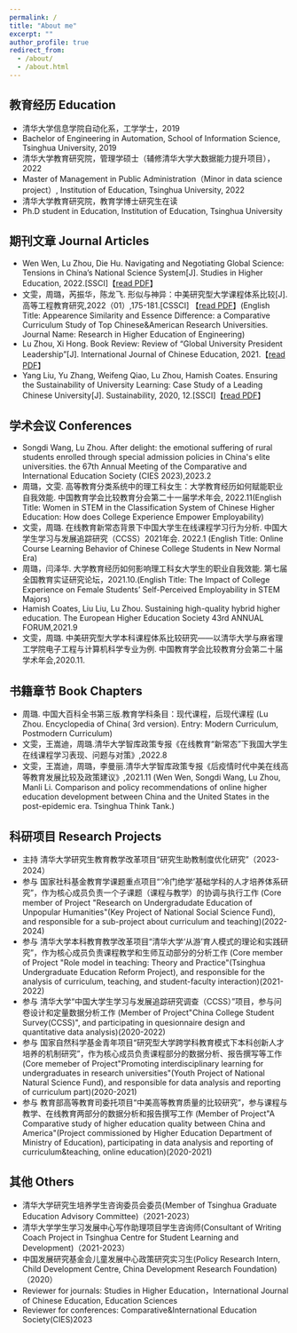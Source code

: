 ```yaml
---
permalink: /
title: "About me"
excerpt: ""
author_profile: true
redirect_from: 
  - /about/
  - /about.html
---
```


## 教育经历 Education

* 清华大学信息学院自动化系，工学学士，2019
* Bachelor of Engineering in Automation, School of Information Science, Tsinghua University, 2019
* 清华大学教育研究院，管理学硕士（辅修清华大学大数据能力提升项目），2022 
* Master of Management in Public Administration（Minor in data science project）, Institution of Education, Tsinghua University, 2022
* 清华大学教育研究院，教育学博士研究生在读
* Ph.D student in Education, Institution of Education, Tsinghua University


## 期刊文章 Journal Articles

* Wen Wen, Lu Zhou, Die Hu. Navigating and Negotiating Global Science: Tensions in China’s National Science System[J]. Studies in Higher Education, 2022.[SSCI]【[read PDF](https://github.com/zhoulu1997/zhoulu1997.github.io/blob/7b9ac4492ac8a7d11327c5922c5e3b0c73a2d06c/files/Navigating%20and%20negotiating%20global%20science%20tensions%20in%20China%20s%20national%20science%20system.pdf)】
* 文雯，周璐，芮振华，陈龙飞. 形似与神异：中美研究型大学课程体系比较[J]. 高等工程教育研究,2022（01）,175-181.[CSSCI] 【[read PDF](https://github.com/zhoulu1997/zhoulu1997.github.io/blob/7b9ac4492ac8a7d11327c5922c5e3b0c73a2d06c/files/2022Engineering.pdf)】(English Title: Appearence Similarity and Essence Difference: a Comparative Curriculum Study of Top Chinese&American Research Universities. Journal Name: Research in Higher Education of Engineering)
* Lu Zhou, Xi Hong. Book Review: Review of “Global University President Leadership”[J]. International Journal of Chinese Education, 2021.【[read PDF](https://github.com/zhoulu1997/zhoulu1997.github.io/blob/7b9ac4492ac8a7d11327c5922c5e3b0c73a2d06c/files/bookreview2021.pdf)】
* Yang Liu, Yu Zhang, Weifeng Qiao, Lu Zhou, Hamish Coates. Ensuring the Sustainability of University Learning: Case Study of a Leading Chinese University[J]. Sustainability, 2020, 12.[SSCI]【[read PDF](https://github.com/zhoulu1997/zhoulu1997.github.io/blob/42ec15c1cd4307d84989d3c33a2866de284ae037/files/sustainability-12-06929.pdf)】


  
## 学术会议 Conferences

* Songdi Wang, Lu Zhou. After delight: the emotional suffering of rural students enrolled through special admission policies in China's elite universities. the 67th Annual Meeting of the Comparative and International Education Society (CIES 2023),2023.2
* 周璐，文雯. 高等教育分类系统中的理工科女生：大学教育经历如何赋能职业自我效能. 中国教育学会比较教育分会第二十一届学术年会, 2022.11(English Title: Women in STEM in the Classification System of Chinese Higher Education: How does College Experience Empower Employability)
* 文雯，周璐. 在线教育新常态背景下中国大学生在线课程学习行为分析. 中国大学生学习与发展追踪研究（CCSS）2021年会. 2022.1 (English Title: Online Course Learning Behavior of Chinese College Students in New Normal Era)
* 周璐，闫泽华. 大学教育经历如何影响理工科女大学生的职业自我效能. 第七届全国教育实证研究论坛，2021.10.(English Title: The Impact of College Experience on Female Students’ Self-Perceived Employability in STEM Majors)
* Hamish Coates, Liu Liu, Lu Zhou. Sustaining high-quality hybrid higher education. The European Higher Education Society 43rd ANNUAL FORUM,2021.9
* 文雯，周璐. 中美研究型大学本科课程体系比较研究——以清华大学与麻省理工学院电子工程与计算机科学专业为例. 中国教育学会比较教育分会第二十届学术年会,2020.11.

## 书籍章节 Book Chapters

* 周璐. 中国大百科全书第三版.教育学科条目：现代课程，后现代课程
(Lu Zhou. Encyclopedia of China( 3rd version). Entry: Modern Curriculum, Postmodern Curriculum)
* 文雯，王嵩迪，周璐.清华大学智库政策专报《在线教育“新常态”下我国大学生在线课程学习表现、问题与对策》,2022.8
* 文雯，王嵩迪，周璐，李曼丽.清华大学智库政策专报《后疫情时代中美在线高等教育发展比较及政策建议》,2021.11
(Wen Wen, Songdi Wang, Lu Zhou, Manli Li. Comparison and policy recommendations of online higher education development between China and the United States in the post-epidemic era. Tsinghua Think Tank.)

  
## 科研项目 Research Projects

* 主持 清华大学研究生教育教学改革项目“研究生助教制度优化研究”（2023-2024）
* 参与 国家社科基金教育学课题重点项目“‘冷门绝学’基础学科的人才培养体系研究”，作为核心成员负责一个子课题（课程与教学）的协调与执行工作
(Core member of Project "Research on Undergradudate Education of Unpopular Humanities"(Key Project of National Social Science Fund), and  responsible for a sub-project about curriculum and teaching)(2022-2024)
* 参与 清华大学本科教育教学改革项目“清华大学‘从游’育人模式的理论和实践研究”，作为核心成员负责课程教学和生师互动部分的分析工作
(Core member of Project "Role model in teaching: Theory and Practice"(Tsinghua Undergraduate Education Reform Project), and responsible for the analysis of curriculum, teaching, and student-faculty interaction)(2021-2022)
* 参与 清华大学“中国大学生学习与发展追踪研究调查（CCSS）”项目，参与问卷设计和定量数据分析工作
(Member of Project"China College Student Survey(CCSS)", and participating in quesionnaire design and quantitative data analysis)(2020-2022)
* 参与 国家自然科学基金青年项目“研究型大学跨学科教育模式下本科创新人才培养的机制研究”，作为核心成员负责课程部分的数据分析、报告撰写等工作
(Core memeber of Project"Promoting interdisciplinary learning for undergraduates in research universities"(Youth Project of National Natural Science Fund), and responsible for data analysis and reporting of curriculum part)(2020-2021)
* 参与 教育部高等教育司委托项目“中美高等教育质量的比较研究”，参与课程与教学、在线教育两部分的数据分析和报告撰写工作
(Member of Project"A Comparative study of higher education quality between China and America"(Project commissioned by Higher Education Department of Ministry of Education), participating in data analysis and reporting of curriculum&teaching, online education)(2020-2021)

  
## 其他 Others

* 清华大学研究生培养学生咨询委员会委员(Member of Tsinghua Graduate Education Advisory Committee)（2021-2023）
* 清华大学学生学习发展中心写作助理项目学生咨询师(Consultant of Writing Coach Project in Tsinghua Centre for Student Learning and Development)（2021-2023）
* 中国发展研究基金会儿童发展中心政策研究实习生(Policy Research Intern, Child Development Centre, China Development Research Foundation)（2020）
* Reviewer for journals: Studies in Higher Education，International Journal of Chinese Education, Education Sciences
* Reviewer for conferences: Comparative&International Education Society(CIES)2023


